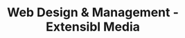 ---
title: Web Design & Management - Extensibl Media
name: Web Design & Management
slug: web-design
shortDesc: From bespoke design, to a fully managed web presence, we have solutions for businesses big and small.
icon: 🖥️
benefits: 
- One
- Two
- Three
scope:
- One
- Two
- Three
description: Our Web Design and Management service is your one-stop solution for a captivating online presence. Our team of skilled designers crafts visually stunning websites that not only grab attention but also function seamlessly. Beyond the initial design, we take care of the ongoing maintenance, ensuring your site remains secure, up-to-date, and optimized for peak performance. With us, your website is more than just a digital space; it's a dynamic, ever-evolving asset that drives your online success.
headingImage: 
  mobile: https://res.cloudinary.com/dpoanqywm/image/upload/v1696618788/jackson-sophat-_t-l5FFH8VA-unsplash_1_m59w3h.jpg
  desktop: https://res.cloudinary.com/dpoanqywm/image/upload/v1696618788/jackson-sophat-_t-l5FFH8VA-unsplash_2_tf5rge.jpg
headline: A professionally managed web presence for your business
pricing: 
  - title: Small Business
    type: recurring
    price: 200
    headline: Modern web solutions for small businesses
    description: No hassle, stress free, and results-driven web design services for small businesses looking to grow their online presence starting at $200 a month
    includes: 
      - Unlimited Edits
      - Hosting Included
      - Google Analytics Setup
      - Google Workspace Setup
      - 24/7 Customer Service
      - Lifetime Site Updates
      - 100% Uptime Monitoring
      - SEO Rich Website
      - High Converting Funnel
      - NO Hidded Fees, ever  
    link: /contact-us
  - title: Business+
    type: fixed
    price: 3000
    headline: High Performance websites for growing businesses
    description: For medium to large companies that need to build better trust with their customers and reach greater potential with their business
    includes: 
      - Highly customized website designed for growth
      - Custom Business logic to help your customers
      - 24/7 Customer Service
      - 100% Uptime Monitoring
      - SEO Rich Website
      - High Converting Funnel
      - NO Hidded Fees, ever  
    link: /contact-us

process: 
  title: Our Approach
  supportingText: We take a strategic and client-centric approach to deliver high-converting websites. Our goal is to create digital experiences that not only look stunning but also drive results. We understand that each project is unique, and therefore, we tailor our approach to meet the specific needs of our clients. Here's how we go about it
  image: 
    mobile: https://res.cloudinary.com/dpoanqywm/image/upload/v1697158640/annie-spratt-MChSQHxGZrQ-unsplash_lkbpj2.jpg
    desktop: https://res.cloudinary.com/dpoanqywm/image/upload/v1697158640/annie-spratt-MChSQHxGZrQ-unsplash_1_uttohe.jpg
  steps: 
    - title: Discovery
      description: We begin by getting to know your business inside and out. Our team conducts in-depth research and analysis to understand your industry, target audience, and competition. We listen to your goals, vision, and requirements, ensuring we have a comprehensive understanding of what you want to achieve with your website.
    - title: Strategy
      description: Once we have a clear understanding of your objectives, we craft a custom strategy. This strategy outlines the design, functionality, and user experience elements that will be essential in achieving your website's conversion goals. Our team collaborates with you to align our strategy with your business objectives.
    - title: Design
      description: Our expert designers work their magic to create a visually appealing and user-friendly website. We prioritize responsive design, ensuring your site looks and works perfectly on all devices. During this phase, we focus on creating a design that reflects your brand identity and engages your target audience effectively.
    - title: Development
      description: The development phase brings your website to life. Our skilled developers use the latest technologies and coding practices to build a high-performance website. We pay close attention to site speed, security, and functionality, ensuring a seamless user experience.
    - title: Testing & Optimization
      description: Before launching your website, we rigorously test it to identify and rectify any issues. We perform usability testing, cross-browser testing, and ensure that all features and functionalities work as intended. Additionally, we optimize your site for search engines (SEO) to enhance its visibility and ranking.
    - title: Launch
      description: With your approval, we launch your website to the world. Our team ensures a smooth transition, and we closely monitor the site's performance during this critical phase. We also provide training and support as needed to ensure you are comfortable managing your new digital asset.
    - title: Post-Launch Support
      description: Our commitment doesn't end at launch. We offer ongoing support and maintenance to keep your website up to date, secure, and optimized for peak performance. We are here to address any issues, make updates, and help you grow your online presence.
    - title: Conversion Tracking and Analytics
      description: We implement robust analytics tools to monitor your website's performance continually. This data-driven approach helps us make informed decisions to enhance user engagement and drive conversions.
---